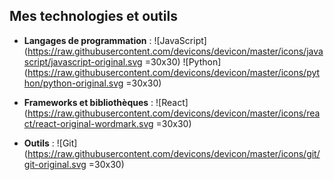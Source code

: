 ## Mes technologies et outils

- **Langages de programmation** : 
  ![JavaScript](https://raw.githubusercontent.com/devicons/devicon/master/icons/javascript/javascript-original.svg =30x30)
  ![Python](https://raw.githubusercontent.com/devicons/devicon/master/icons/python/python-original.svg =30x30)

- **Frameworks et bibliothèques** : 
  ![React](https://raw.githubusercontent.com/devicons/devicon/master/icons/react/react-original-wordmark.svg =30x30)

- **Outils** : 
  ![Git](https://raw.githubusercontent.com/devicons/devicon/master/icons/git/git-original.svg =30x30)
